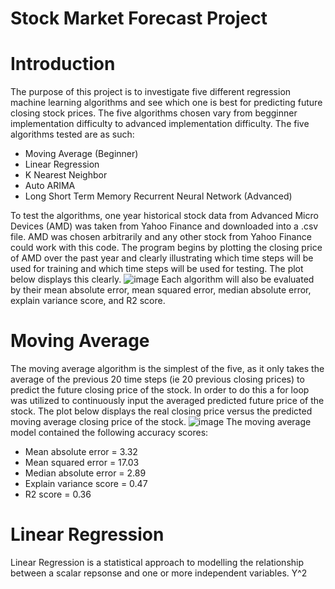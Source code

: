 # Stock Market Forecast Project

# Introduction
The purpose of this project is to investigate five different regression machine learning algorithms and see which one is best for predicting future closing stock prices. The five algorithms chosen vary from begginner implementation difficulty to advanced implementation difficulty. The five algorithms tested are as such: 
  - Moving Average (Beginner)
  - Linear Regression
  - K Nearest Neighbor
  - Auto ARIMA
  - Long Short Term Memory Recurrent Neural Network (Advanced)

To test the algorithms, one year historical stock data from Advanced Micro Devices (AMD) was taken from Yahoo Finance and downloaded into a .csv file. AMD was chosen arbitrarily and any other stock from Yahoo Finance could work with this code. The program begins by plotting the closing price of AMD over the past year and clearly illustrating which time steps will be used for training and which time steps will be used for testing. The plot below displays this clearly. 
![image](https://user-images.githubusercontent.com/37299986/117724558-edb01600-b1b1-11eb-943b-1e59e877dd7d.png)
Each algorithm will also be evaluated by their mean absolute error, mean squared error, median absolute error, explain variance score, and R2 score. 

# Moving Average
The moving average algorithm is the simplest of the five, as it only takes the average of the previous 20 time steps (ie 20 previous closing prices) to predict the future closing price of the stock. In order to do this a for loop was utilized to continuously input the averaged predicted future price of the stock. The plot below displays the real closing price versus the predicted moving average closing price of the stock. 
![image](https://user-images.githubusercontent.com/37299986/117724689-1f28e180-b1b2-11eb-9663-4067084885b9.png)
The moving average model contained the following accuracy scores: 
  - Mean absolute error = 3.32
  - Mean squared error = 17.03
  - Median absolute error = 2.89
  - Explain variance score = 0.47
  - R2 score = 0.36

# Linear Regression
Linear Regression is a statistical approach to modelling the relationship between a scalar repsonse and one or more independent variables. Y^2
